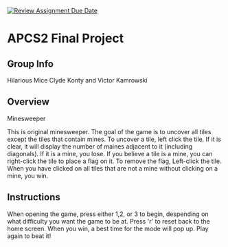 [![Review Assignment Due Date](https://classroom.github.com/assets/deadline-readme-button-24ddc0f5d75046c5622901739e7c5dd533143b0c8e959d652212380cedb1ea36.svg)](https://classroom.github.com/a/syDSSnTt)
# APCS2 Final Project

## Group Info
Hilarious Mice
Clyde Konty and Victor Kamrowski
## Overview
Minesweeper

This is original minesweeper. The goal of the game is to uncover all tiles except the tiles that contain mines. 
To uncover a tile, left click the tile. If it is clear, it will display the number of maines adjacent to it (including diagonals).
If it is a mine, you lose. 
If you believe a tile is a mine, you can right-click the tile to place a flag on it. To remove the flag, Left-click the tile.
When you have clicked on all tiles that are not a mine without clicking on a mine, you win. 
## Instructions

When opening the game, press either 1,2, or 3 to begin, despending on what difficulty you want the game to be at. 
Press 'r' to reset back to the home screen.
When you win, a best time for the mode will pop up. Play again to beat it!
